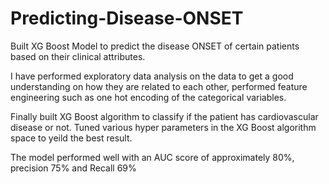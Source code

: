 # Predicting-Disease-ONSET

Built XG Boost Model to predict the disease ONSET of certain patients based on their clinical attributes. 

I have performed exploratory data analysis on the data to get a good understanding on how they are related to each other, performed feature engineering such as one hot encoding of the categorical variables. 

Finally built XG Boost algorithm to classify if the patient has cardiovascular disease or not. Tuned various hyper parameters in the XG Boost algorithm space to yeild the best result. 

The model performed well with an AUC score of approximately 80%, precision 75% and Recall 69%
